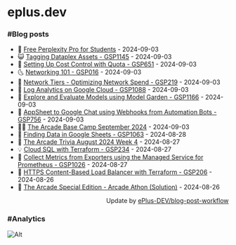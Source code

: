 # eplus.dev

### #Blog posts

<!-- BLOG-POST-LIST:START -->
 - 🧰 [Free Perplexity Pro for Students](https://eplus.dev/free-perplexity-pro-for-students) - 2024-09-03
 - 😺 [Tagging Dataplex Assets - GSP1145](https://eplus.dev/tagging-dataplex-assets-gsp1145) - 2024-09-03
 - 🗽 [Setting Up Cost Control with Quota - GSP651](https://eplus.dev/setting-up-cost-control-with-quota-gsp651) - 2024-09-03
 - 🌜 [Networking 101 - GSP016](https://eplus.dev/networking-101-gsp016) - 2024-09-03
 - 📝 [Network Tiers - Optimizing Network Spend - GSP219](https://eplus.dev/network-tiers-optimizing-network-spend-gsp219) - 2024-09-03
 - 🚀 [Log Analytics on Google Cloud - GSP1088](https://eplus.dev/log-analytics-on-google-cloud-gsp1088) - 2024-09-03
 - 💼 [Explore and Evaluate Models using Model Garden - GSP1166](https://eplus.dev/explore-and-evaluate-models-using-model-garden-gsp1166) - 2024-09-03
 - 🦣 [AppSheet to Google Chat using Webhooks from Automation Bots - GSP756](https://eplus.dev/appsheet-to-google-chat-using-webhooks-from-automation-bots-gsp756) - 2024-09-03
 - 👨‍🏫 [The Arcade Base Camp September 2024](https://eplus.dev/the-arcade-base-camp-september-2024) - 2024-09-03
 - 🔭 [Finding Data in Google Sheets - GSP1063](https://eplus.dev/finding-data-in-google-sheets-gsp1063) - 2024-08-28
 - 🤡 [The Arcade Trivia August 2024 Week 4](https://eplus.dev/the-arcade-trivia-august-2024-week-4) - 2024-08-27
 - 💡 [Cloud SQL with Terraform - GSP234](https://eplus.dev/cloud-sql-with-terraform-gsp234) - 2024-08-27
 - 🦣 [Collect Metrics from Exporters using the Managed Service for Prometheus - GSP1026](https://eplus.dev/collect-metrics-from-exporters-using-the-managed-service-for-prometheus-gsp1026) - 2024-08-27
 - 💪 [HTTPS Content-Based Load Balancer with Terraform - GSP206](https://eplus.dev/https-content-based-load-balancer-with-terraform-gsp206) - 2024-08-26
 - 🤡 [The Arcade Special Edition - Arcade Athon &lpar;Solution&rpar;](https://eplus.dev/the-arcade-special-edition-arcade-athon-solution) - 2024-08-26<!-- BLOG-POST-LIST:END -->

<div align="right">
  Update by <a target="_blank"
    href="https://github.com/ePlus-DEV/blog-post-workflow">ePlus-DEV/blog-post-workflow</a>
</div>

### #Analytics
![Alt](https://repobeats.axiom.co/api/embed/9990f7cddfbad8d834990b10ccad05f81ac1096f.svg "Repobeats analytics image")
